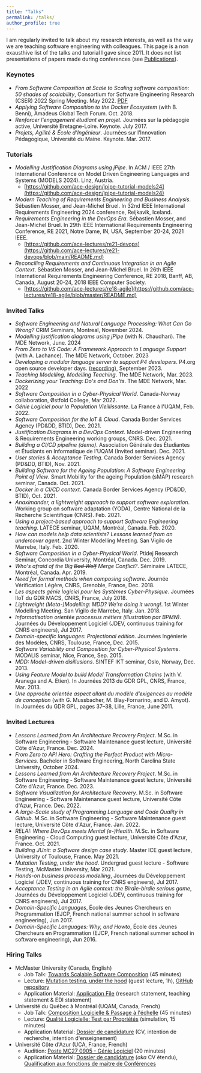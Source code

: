 ```yaml
---
title: "Talks"
permalink: /talks/
author_profile: true
---
```


I am regularly invited to talk about my research interests, as well as the way we are teaching software engineering with colleagues. This page is a non exausthive list of the talks and tutorial I gave since 2011. It does not list presentations of papers made during conferences (see [Publications](/publications)).

### Keynotes

- _From Software Composition at Scale to Scaling software composition: 50 shades of scalability_, Consortium for Software Engineering Research (CSER)
2022 Spring Meeting. May 2022. [PDF](/files/slides/202205_CSER.pdf)
- _Applying Software Composition to the Docker Ecosystem_ (with B. Benni), Amadeus Global Tech Forum. Oct. 2018.
- _Renforcer l’engagement étudiant en projet_. Journées sur la pédagogie active, Université Bretagne-Loire. Keynote. July 2017.
- _Projets, Agilité & École d’Ingénieur_. Journées sur l’Innovation Pédagogique, Université du Maine. Keynote. Mar. 2017.

### Tutorials

- _Modelling Justification Diagrams using jPipe_. In ACM / IEEE 27th International Conference on Model Driven Engineering Languages and Systems (MODELS 2024). Linz, Austria.
  - [https://github.com/ace-design/jpipe-tutorial-models24](https://github.com/ace-design/jpipe-tutorial-models24)
- _Modern Teaching of Requirements Engineering and Business Analysis_. Sébastien Mosser, and Jean-Michel Bruel. In 32nd IEEE International Requirements Engineering 2024 conference, Reijkavik, Iceland.
- _Requirements Engineering in the DevOps Era_. Sébastien Mosser, and Jean-Michel Bruel. In 29th IEEE International Requirements Engineering Conference, RE 2021, Notre Dame, IN, USA, September 20-24, 2021 IEEE.
  - [https://github.com/ace-lectures/re21-devops](https://github.com/ace-lectures/re21-devops/blob/main/README.md)
- _Reconciling Requirements and Continuous Integration in an Agile Context_. Sébastien Mosser, and Jean-Michel Bruel. In 26th IEEE International Requirements Engineering Conference, RE 2018, Banff, AB, Canada, August 20-24, 2018 IEEE Computer Society.
  - [https://github.com/ace-lectures/re18-agile](https://github.com/ace-lectures/re18-agile/blob/master/README.md)


### Invited Talks
- _Software Engineering and Natural Language Processing: What Can Go Wrong?_ CRIM Seminars, Montreal, November 2024.
- _Modelling justification diagrams using jPipe_ (with N. Chaudhari). The MDE Network, June. 2024
- _From Zero to VS Code: A Framework Approach to Language Support_ (with A. Lachance). The MDE Network, October. 2023
-  _Developing a modular language server to support P4 developers_. P4.org open source developer days. ([recording](https://drive.google.com/drive/folders/1O90jj2SroWX4Du42hItbXh7gTByZHPuj)), September 2023.
- _Teaching Modelling, Modelling Teaching_. The MDE Network, Mar. 2023.
- _Dockerizing your Teaching: Do's and Don'ts_. The MDE Network, Mar. 2022
- _Software Composition in a Cyber-Physical World_. Canada-Norway collaboration, Østfold College, Mar 2022.
- _Génie Logiciel pour la Population Vieillissante_. La France à l'UQAM, Feb. 2022.
- _Software Composition for the IoT & Cloud_. Canada Border Services Agency (PD&DD, BTID), Dec. 2021.
- _Justification Diagrams in a DevOps Context_. Model-driven Engineering & Requirements Engineering working groups, CNRS. Dec. 2021.
- _Building a CI/CD pipeline (demo)_. Association Générale des Étudiantes et Étudiants en Informatique de l'UQAM (Invited seminar). Dec. 2021. 
- _User stories & Acceptance Testing_. Canada Border Services Agency (PD&DD, BTID), Nov. 2021.
- _Building Software for the Ageing Population: A Software Engineering Point of View_. Smart Mobility for the ageing Population (sMAP) research seminar, Canada. Oct. 2021.
- _Docker in a CI/CD context_. Canada Border Services Agency (PD&DD, BTID), Oct. 2021.
- _Anaximander, a lightweight approach to support software exploration_. Working group on software adaptation (YODA), Centre National de la Recherche Scientifique (CNRS). Feb. 2021.
- _Using a project-based approach to support Software Engineering teaching_. LATECE seminar, UQAM, Montréal, Canada. Feb. 2020.
- _How can models help data scientists? Lessons learned from an undercover agent_. 2nd Winter Modelling Meeting. San Vigilo de Marrebe, Italy. Feb. 2020. 
- _Software Composition in a Cyber-Physical World_. Ptidej Research Seminar, Concordia University, Montréal, Canada. Dec. 2019.
- _Who's afraid of the Big ~~Bad Wolf~~ Merge Conflict?_. Séminaire LATECE, Montréal, Canada. Apr. 2019.
- _Need for formal methods when composing software_. Journée Vérification Légère, CNRS, Grenoble, France, Dec. 2018.
- _Les aspects génie logiciel pour les Systèmes Cyber-Physique_. Journées IIoT du GDR MACS, CNRS, France, July 2018.
- _Lightweight (Meta-)Modelling: MDD? We're doing it wrong!_. 1st Winter Modelling Meeting. San Vigilo de Marrebe, Italy. Jan. 2018. 
- _Informatisation orientée processus métiers (illustration par BPMN)_. Journées du Développement Logiciel (JDEV, continuous training for CNRS engineers), Jul 2017.
- _Domain-specific languages: Projectional edition_. Journées Ingénierie des Modèles, CNRS, Toulouse, France, Dec. 2015.
- _Software Variability and Composition for Cyber-Physical Systems_. MODALIS seminar, Nice, France, Sep. 2015.
- _MDD: Model-driven disillusions_. SINTEF IKT seminar, Oslo, Norway, Dec. 2013.
- _Using Feature Model to build Model Transformation Chains_ (with V. Aranega and A. Etien). In Journées 2013 du GDR GPL, CNRS, France, Mar. 2013. 
- _Une approche orientée aspect allant du modèle d’exigences au modèle de conception_ (with G. Mussbacher, M. Blay-Fornarino, and D. Amyot). In Journées du GDR GPL, pages 37–38, Lille, France, June 2011. 

### Invited Lectures

- _Lessons Learned from An Architecture Recovery Project_. M.Sc. in Software Engineering - Software Maintenance guest lecture, Université Côte d'Azur, France. Dec. 2024.
- _From Zero to API Hero: Crafting the Perfect Product with Micro-Services_. Bachelor in Software Engineering, North Carolina State University, October 2024.
- _Lessons Learned from An Architecture Recovery Project_. M.Sc. in Software Engineering - Software Maintenance guest lecture, Université Côte d'Azur, France. Dec. 2023.
- _Software Visualization for Architecture Recovery_. M.Sc. in Software Engineering - Software Maintenance guest lecture, Université Côte d'Azur, France. Dec. 2022.
- _A large-Scale study of Programming Language and Code Quality in Github_. M.Sc. in Software Engineering - Software Maintenance guest lecture, Université Côte d'Azur, France. Jan. 2022.
- _RELAI: Where DevOps meets Mental (e-)Health_. M.Sc. in Software Engineering - Cloud Computing guest lecture, Université Côte d'Azur, France. Oct. 2021.
- _Building JUnit: a Software design case study_. Master ICE guest lecture, University of Toulouse, France. May 2021. 
- _Mutation Testing, under the hood_. Undergrad guest lecture - Software Testing, McMaster University, Mar 2021.
- _Hands-on business process modelling_, Journées du Développement Logiciel (JDEV, continuous training for CNRS engineers), Jul 2017.
- _Acceptance Testing in an Agile context: the Birdie-birdie serious game_, Journées du Développement Logiciel (JDEV, continuous training for CNRS engineers), Jul 2017.
- _Domain-Specific Languages_, École des Jeunes Chercheurs en Programmation (EJCP, French national summer school in software engineering), Jun 2017.
- _Domain-Specific Languages: Why, and Howto_, École des Jeunes Chercheurs en Programmation (EJCP, French national summer school in software engineering), Jun 2016.


### Hiring Talks

- McMaster University (Canada, English)
  - Job Talk: [Towards Scalable Software Composition](/files/hiring/2021_McMaster_jobtalk.pdf) (45 minutes)
  - Lecture: [Mutation testing, under the hood](/files/hiring/2021_McMaster_lecture.pdf) (guest lecture, 1h), [GitHub repository](https://github.com/ace-lectures/mutation-demo)
  - Application Material: [Application File](/files/hiring/2021_McMaster_dossier.pdf) (research statement, teaching statement & EDI statement)
- Université du Québec à Montréal (UQAM, Canada, French)
  - Job Talk: [Composition Logicielle & Passage à l'échelle](/files/hiring/2018_UQAM_jobtalk.pdf) (45 minutes)
  - Lecture: [Qualité Logicielle: Test par Propriétés](/files/hiring/2018_UQAM_lecture.pdf) (simulation, 15 minutes)
  - Application Material: [Dossier de candidature](/files/hiring/2018_UQAM_dossier.pdf) (CV, intention de recherche, intention d'enseignement)
- Université Côte d'Azur (UCA, France, French)
  - Audition: [Poste MC27 0905 - Génie Logiciel](/files/hiring/2012_UCA_jobtalk.pdf) (20 minutes)
  - Application Material: [Dossier de candidature](/files/hiring/2012_UCA_dossier.pdf) (_aka_ CV étendu), [Qualification aux fonctions de maitre de Conférences](/files/hiring/2011_qualif.pdf) 